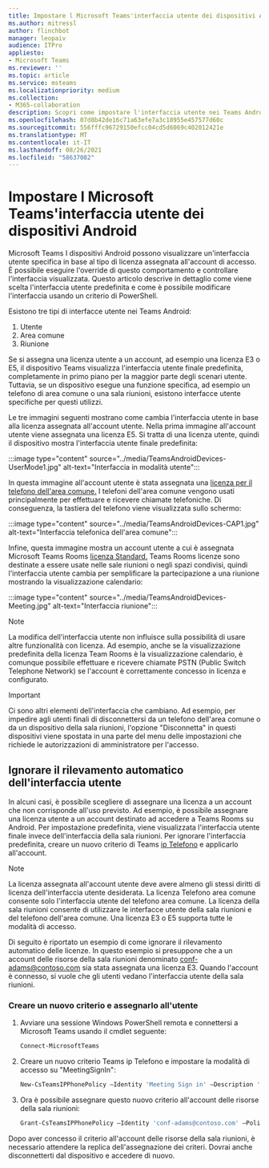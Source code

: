 ```yaml
---
title: Impostare l Microsoft Teams'interfaccia utente dei dispositivi Android
ms.author: mitressl
author: flinchbot
manager: leopaiv
audience: ITPro
appliesto:
- Microsoft Teams
ms.reviewer: ''
ms.topic: article
ms.service: msteams
ms.localizationpriority: medium
ms.collection:
- M365-collaboration
description: Scopri come impostare l'interfaccia utente nei Teams Android.
ms.openlocfilehash: 07d8b42de16c71a63efe7a3c18955e457577d60c
ms.sourcegitcommit: 556fffc96729150efcc04cd5d6069c402012421e
ms.translationtype: MT
ms.contentlocale: it-IT
ms.lasthandoff: 08/26/2021
ms.locfileid: "58637082"
---
```

# <a name="set-microsoft-teams-android-devices-user-interface"></a>Impostare l Microsoft Teams'interfaccia utente dei dispositivi Android

Microsoft Teams I dispositivi Android possono visualizzare un'interfaccia utente specifica in base al tipo di licenza assegnata all'account di accesso. È possibile eseguire l'override di questo comportamento e controllare l'interfaccia visualizzata. Questo articolo descrive in dettaglio come viene scelta l'interfaccia utente predefinita e come è possibile modificare l'interfaccia usando un criterio di PowerShell.

Esistono tre tipi di interfacce utente nei Teams Android:

1. Utente
2. Area comune
3. Riunione

Se [](/microsoftteams/user-access) si assegna una licenza utente a un account, ad esempio una licenza E3 o E5, il dispositivo Teams visualizza l'interfaccia utente finale predefinita, completamente in primo piano per la maggior parte degli scenari utente. Tuttavia, se un dispositivo esegue una funzione specifica, ad esempio un telefono di area comune o una sala riunioni, esistono interfacce utente specifiche per questi utilizzi.

Le tre immagini seguenti mostrano come cambia l'interfaccia utente in base alla licenza assegnata all'account utente. Nella prima immagine all'account utente viene assegnata una licenza E5. Si tratta di una licenza utente, quindi il dispositivo mostra l'interfaccia utente finale predefinita:

:::image type="content" source="../media/TeamsAndroidDevices-UserMode1.jpg" alt-text="Interfaccia in modalità utente":::

In questa immagine all'account utente è stata assegnata una [licenza per il telefono dell'area comune.](/microsoftteams/set-up-common-area-phones) I telefoni dell'area comune vengono usati principalmente per effettuare e ricevere chiamate telefoniche. Di conseguenza, la tastiera del telefono viene visualizzata sullo schermo:

:::image type="content" source="../media/TeamsAndroidDevices-CAP1.jpg" alt-text="Interfaccia telefonica dell'area comune":::

Infine, questa immagine mostra un account utente a cui è assegnata Microsoft Teams Rooms [licenza Standard.](/MicrosoftTeams/rooms/rooms-licensing) Teams Rooms licenze sono destinate a essere usate nelle sale riunioni o negli spazi condivisi, quindi l'interfaccia utente cambia per semplificare la partecipazione a una riunione mostrando la visualizzazione calendario:

:::image type="content" source="../media/TeamsAndroidDevices-Meeting.jpg" alt-text="Interfaccia riunione":::

> [!NOTE]
> La modifica dell'interfaccia utente non influisce sulla possibilità di usare altre funzionalità con licenza. Ad esempio, anche se la visualizzazione predefinita della licenza Team Rooms è la visualizzazione calendario, è comunque possibile effettuare e ricevere chiamate PSTN (Public Switch Telephone Network) se l'account è correttamente concesso in licenza e configurato.

> [!IMPORTANT]
> Ci sono altri elementi dell'interfaccia che cambiano. Ad esempio, per impedire agli utenti finali di disconnettersi da un telefono dell'area comune o da un dispositivo della sala riunioni, l'opzione "Disconnetta" in questi dispositivi viene spostata in una parte del menu delle impostazioni che richiede le autorizzazioni di amministratore per l'accesso.

## <a name="override-automatic-user-interface-detection"></a>Ignorare il rilevamento automatico dell'interfaccia utente

In alcuni casi, è possibile scegliere di assegnare una licenza a un account che non corrisponde all'uso previsto. Ad esempio, è possibile assegnare una licenza utente a un account destinato ad accedere a Teams Rooms su Android. Per impostazione predefinita, viene visualizzata l'interfaccia utente finale invece dell'interfaccia della sala riunioni. Per ignorare l'interfaccia predefinita, creare un nuovo criterio di Teams [ip Telefono](/powershell/module/skype/new-csteamsipphonepolicy?view=skype-ps) e applicarlo all'account.

> [!NOTE]
> La licenza assegnata all'account utente deve avere almeno gli stessi diritti di licenza dell'interfaccia utente desiderata. La licenza Telefono area comune consente solo l'interfaccia utente del telefono area comune. La licenza della sala riunioni consente di utilizzare le interfacce utente della sala riunioni e del telefono dell'area comune. Una licenza E3 o E5 supporta tutte le modalità di accesso.

Di seguito è riportato un esempio di come ignorare il rilevamento automatico delle licenze. In questo esempio si presuppone che a un account delle risorse della sala riunioni denominato conf-adams@contoso.com sia stata assegnata una licenza E3. Quando l'account è connesso, si vuole che gli utenti vedano l'interfaccia utente della sala riunioni.

### <a name="create-a-new-policy-and-assign-to-user"></a>Creare un nuovo criterio e assegnarlo all'utente

1. Avviare una sessione Windows PowerShell remota e connettersi a Microsoft Teams usando il cmdlet seguente:

    ``` Powershell
    Connect-MicrosoftTeams
    ```

2. Creare un nuovo criterio Teams ip Telefono e impostare la modalità di accesso su "MeetingSignIn":

   ``` Powershell
   New-CsTeamsIPPhonePolicy –Identity 'Meeting Sign in' –Description 'Meeting Sign In Phone Policy' -SignInMode 'MeetingSignIn'

   ```

3. Ora è possibile assegnare questo nuovo criterio all'account delle risorse della sala riunioni:

   ``` Powershell
   Grant-CsTeamsIPPhonePolicy –Identity 'conf-adams@contoso.com' –PolicyName 'Meeting Sign In'
   ```

Dopo aver concesso il criterio all'account delle risorse della sala riunioni, è necessario attendere la replica dell'assegnazione dei criteri. Dovrai anche disconnetterti dal dispositivo e accedere di nuovo.
